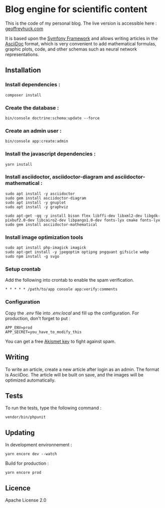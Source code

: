 # Blog engine for scientific content

This is the code of my personal blog. The live version is accessible here : [geoffreyhuck.com](https://geoffreyhuck.com)

It is based upon the [Symfony Framework](https://github.com/symfony/symfony) and allows writing articles in the [AsciiDoc](https://asciidoc.org) format, which is very convenient to add mathematical formulas, graphic plots, code, and other schemas such as neural network representations.

## Installation

### Install dependencies :

    composer install

### Create the database :

    bin/console doctrine:schema:update --force

### Create an admin user :

    bin/console app:create:admin

### Install the javascript dependencies :

    yarn install

### Install asciidoctor, asciidoctor-diagram and asciidoctor-mathematical :


    sudo apt install -y asciidoctor
    sudo gem install asciidoctor-diagram
    sudo apt install -y gnuplot
    sudo apt install -y graphviz

    sudo apt-get -qq -y install bison flex libffi-dev libxml2-dev libgdk-pixbuf2.0-dev libcairo2-dev libpango1.0-dev fonts-lyx cmake fonts-lyx
    sudo gem install asciidoctor-mathematical

### Install image optimization tools

    sudo apt install php-imagick imagick
    sudo apt-get install -y jpegoptim optipng pngquant gifsicle webp
    sudo npm install -g svgo

### Setup crontab

Add the following into crontab to enable the spam verification.

    * * * * * /path/to/app console app:verify:comments

### Configuration

Copy the *.env* file into *.env.local* and fill up the configuration. For production, don't forget to put :

    APP_ENV=prod
    APP_SECRET=you_have_to_modify_this

You can get a free [Akismet key](https://akismet.com/signup/) to fight against spam.

## Writing

To write an article, create a new article after login as an admin. The format is AsciiDoc.
The article will be built on save, and the images will be optimized automatically.

## Tests

To run the tests, type the following command :

    vendor/bin/phpunit

## Updating

In development environnement :
    
    yarn encore dev --watch
    
Build for production :

    yarn encore prod

## Licence

Apache License 2.0

